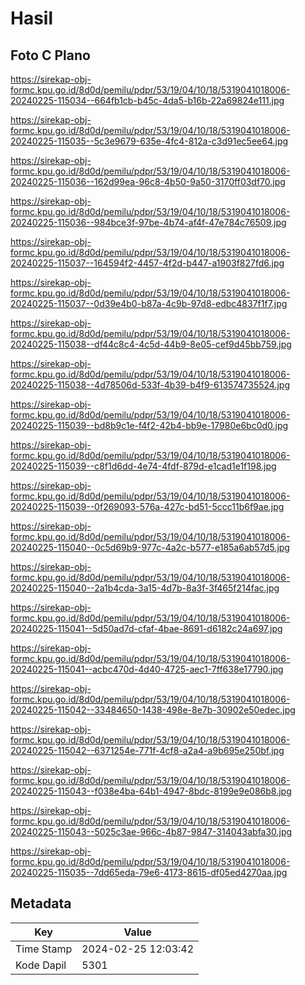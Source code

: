 # Hasil

## Foto C Plano

https://sirekap-obj-formc.kpu.go.id/8d0d/pemilu/pdpr/53/19/04/10/18/5319041018006-20240225-115034--664fb1cb-b45c-4da5-b16b-22a69824e111.jpg

https://sirekap-obj-formc.kpu.go.id/8d0d/pemilu/pdpr/53/19/04/10/18/5319041018006-20240225-115035--5c3e9679-635e-4fc4-812a-c3d91ec5ee64.jpg

https://sirekap-obj-formc.kpu.go.id/8d0d/pemilu/pdpr/53/19/04/10/18/5319041018006-20240225-115036--162d99ea-96c8-4b50-9a50-3170ff03df70.jpg

https://sirekap-obj-formc.kpu.go.id/8d0d/pemilu/pdpr/53/19/04/10/18/5319041018006-20240225-115036--984bce3f-97be-4b74-af4f-47e784c76509.jpg

https://sirekap-obj-formc.kpu.go.id/8d0d/pemilu/pdpr/53/19/04/10/18/5319041018006-20240225-115037--164594f2-4457-4f2d-b447-a1903f827fd6.jpg

https://sirekap-obj-formc.kpu.go.id/8d0d/pemilu/pdpr/53/19/04/10/18/5319041018006-20240225-115037--0d39e4b0-b87a-4c9b-97d8-edbc4837f1f7.jpg

https://sirekap-obj-formc.kpu.go.id/8d0d/pemilu/pdpr/53/19/04/10/18/5319041018006-20240225-115038--df44c8c4-4c5d-44b9-8e05-cef9d45bb759.jpg

https://sirekap-obj-formc.kpu.go.id/8d0d/pemilu/pdpr/53/19/04/10/18/5319041018006-20240225-115038--4d78506d-533f-4b39-b4f9-613574735524.jpg

https://sirekap-obj-formc.kpu.go.id/8d0d/pemilu/pdpr/53/19/04/10/18/5319041018006-20240225-115039--bd8b9c1e-f4f2-42b4-bb9e-17980e6bc0d0.jpg

https://sirekap-obj-formc.kpu.go.id/8d0d/pemilu/pdpr/53/19/04/10/18/5319041018006-20240225-115039--c8f1d6dd-4e74-4fdf-879d-e1cad1e1f198.jpg

https://sirekap-obj-formc.kpu.go.id/8d0d/pemilu/pdpr/53/19/04/10/18/5319041018006-20240225-115039--0f269093-576a-427c-bd51-5ccc11b6f9ae.jpg

https://sirekap-obj-formc.kpu.go.id/8d0d/pemilu/pdpr/53/19/04/10/18/5319041018006-20240225-115040--0c5d69b9-977c-4a2c-b577-e185a6ab57d5.jpg

https://sirekap-obj-formc.kpu.go.id/8d0d/pemilu/pdpr/53/19/04/10/18/5319041018006-20240225-115040--2a1b4cda-3a15-4d7b-8a3f-3f465f214fac.jpg

https://sirekap-obj-formc.kpu.go.id/8d0d/pemilu/pdpr/53/19/04/10/18/5319041018006-20240225-115041--5d50ad7d-cfaf-4bae-8691-d6182c24a697.jpg

https://sirekap-obj-formc.kpu.go.id/8d0d/pemilu/pdpr/53/19/04/10/18/5319041018006-20240225-115041--acbc470d-4d40-4725-aec1-7ff638e17790.jpg

https://sirekap-obj-formc.kpu.go.id/8d0d/pemilu/pdpr/53/19/04/10/18/5319041018006-20240225-115042--33484650-1438-498e-8e7b-30902e50edec.jpg

https://sirekap-obj-formc.kpu.go.id/8d0d/pemilu/pdpr/53/19/04/10/18/5319041018006-20240225-115042--6371254e-771f-4cf8-a2a4-a9b695e250bf.jpg

https://sirekap-obj-formc.kpu.go.id/8d0d/pemilu/pdpr/53/19/04/10/18/5319041018006-20240225-115043--f038e4ba-64b1-4947-8bdc-8199e9e086b8.jpg

https://sirekap-obj-formc.kpu.go.id/8d0d/pemilu/pdpr/53/19/04/10/18/5319041018006-20240225-115043--5025c3ae-966c-4b87-9847-314043abfa30.jpg

https://sirekap-obj-formc.kpu.go.id/8d0d/pemilu/pdpr/53/19/04/10/18/5319041018006-20240225-115035--7dd65eda-79e6-4173-8615-df05ed4270aa.jpg


## Metadata

| Key        | Value               |
| ---------- | ------------------- |
| Time Stamp | 2024-02-25 12:03:42 |
| Kode Dapil | 5301                |



